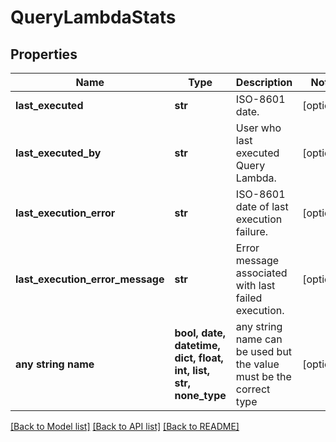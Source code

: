 # QueryLambdaStats


## Properties
Name | Type | Description | Notes
------------ | ------------- | ------------- | -------------
**last_executed** | **str** | ISO-8601 date. | [optional] 
**last_executed_by** | **str** | User who last executed Query Lambda. | [optional] 
**last_execution_error** | **str** | ISO-8601 date of last execution failure. | [optional] 
**last_execution_error_message** | **str** | Error message associated with last failed execution. | [optional] 
**any string name** | **bool, date, datetime, dict, float, int, list, str, none_type** | any string name can be used but the value must be the correct type | [optional]

[[Back to Model list]](../README.md#documentation-for-models) [[Back to API list]](../README.md#documentation-for-api-endpoints) [[Back to README]](../README.md)


